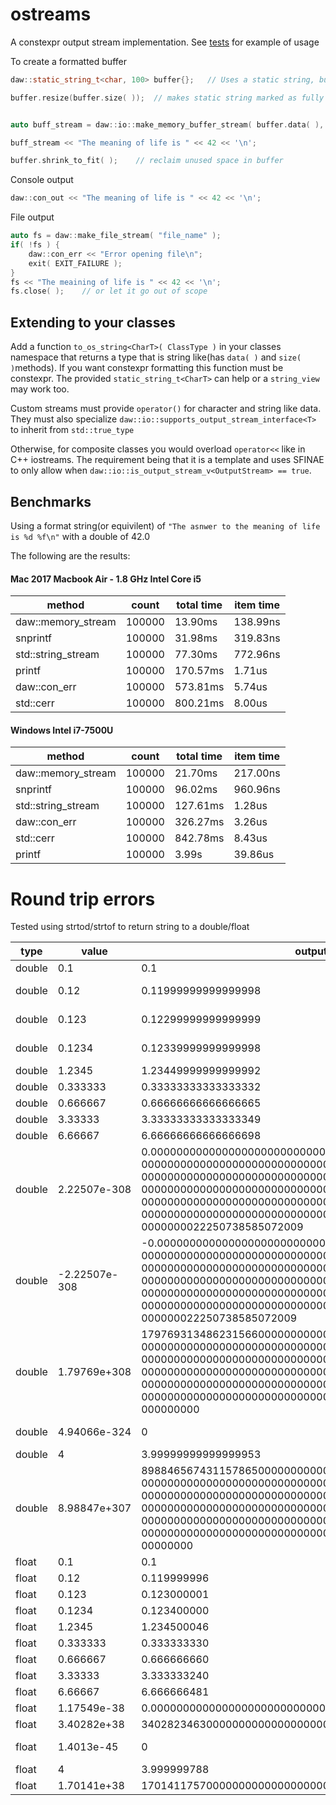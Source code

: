 # ostreams
A constexpr output stream implementation.  See [tests](https://github.com/beached/ostreams/tree/master/tests) for example of usage

To create a formatted buffer

```cpp
daw::static_string_t<char, 100> buffer{};   // Uses a static string, but any contiguous memory area is fine

buffer.resize(buffer.size( ));  // makes static string marked as fully used


auto buff_stream = daw::io::make_memory_buffer_stream( buffer.data( ), buffer.size( ) );    // create stream

buff_stream << "The meaning of life is " << 42 << '\n';

buffer.shrink_to_fit( );    // reclaim unused space in buffer
```
Console output
```cpp
daw::con_out << "The meaning of life is " << 42 << '\n';
```

File output
```cpp
auto fs = daw::make_file_stream( "file_name" );
if( !fs ) {
    daw::con_err << "Error opening file\n";
    exit( EXIT_FAILURE );
}
fs << "The meaining of life is " << 42 << '\n';
fs.close( );    // or let it go out of scope
```
## Extending to your classes
Add a function ``` to_os_string<CharT>( ClassType ) ``` in your classes namespace that returns a type that is string like(has ``` data( ) ``` and ``` size( ) ```methods).  If you want constexpr formatting this function must be constexpr.  The provided ``` static_string_t<CharT> ``` can help or a ``` string_view ``` may work too.

Custom streams must provide ``` operator() ``` for character and string like data.  They must also specialize ``` daw::io::supports_output_stream_interface<T> ``` to inherit from ``` std::true_type ```

Otherwise, for composite classes you would overload ``` operator<< ``` like in C++ iostreams.  The requirement being that it is a template and uses SFINAE to only allow when ``` daw::io::is_output_stream_v<OutputStream> == true ```.
## Benchmarks
Using a format string(or equivilent) of `"The asnwer to the meaning of life is %d %f\n"` with a double of 42.0

The following are the results:
#### Mac 2017 Macbook Air - 1.8 GHz Intel Core i5 

| method             | count  | total time  | item time |
|--------------------|--------|-------------|-----------|
| daw::memory_stream | 100000 | 13.90ms     | 138.99ns  |
| snprintf           | 100000 | 31.98ms     | 319.83ns  |
| std::string_stream | 100000 | 77.30ms     | 772.96ns  |
| printf             | 100000 | 170.57ms    |   1.71us  |
| daw::con_err       | 100000 | 573.81ms    |   5.74us  |
| std::cerr          | 100000 | 800.21ms    |   8.00us  |

#### Windows Intel i7-7500U	

| method             | count  | total time  | item time |
|--------------------|--------|-------------|-----------|
| daw::memory_stream | 100000 |    21.70ms  | 217.00ns  |
| snprintf           | 100000 |    96.02ms  | 960.96ns  |
| std::string_stream | 100000 |   127.61ms  |   1.28us  |
| daw::con_err       | 100000 |   326.27ms  |   3.26us  |
| std::cerr          | 100000 |   842.78ms  |   8.43us  |
| printf             | 100000 |      3.99s  |  39.86us  |

# Round trip errors
Tested using strtod/strtof to return string to a double/float

| type| value| output| difference                                                                                                                                                                                                                                                                                                                                              | 
|-----|------|-------|---------------------------------------------------------------------------------------------------------------------------------------------------------------------------------------------------------------------------------------------------------------------------------------------------------------------------------------------------------| 
| double| 0.1| 0.1| 0                                                                                                                                                                                                                                                                                                                                                          | 
| double| 0.12| 0.11999999999999998| -1.38778e-17                                                                                                                                                                                                                                                                                                                              | 
| double| 0.123| 0.12299999999999999| -1.38778e-17                                                                                                                                                                                                                                                                                                                             | 
| double| 0.1234| 0.12339999999999998| -1.38778e-17                                                                                                                                                                                                                                                                                                                            | 
| double| 1.2345| 1.23449999999999992| 0                                                                                                                                                                                                                                                                                                                                       | 
| double| 0.333333| 0.33333333333333332| 0                                                                                                                                                                                                                                                                                                                                     | 
| double| 0.666667| 0.66666666666666665| 0                                                                                                                                                                                                                                                                                                                                     | 
| double| 3.33333| 3.33333333333333349| 0                                                                                                                                                                                                                                                                                                                                      | 
| double| 6.66667| 6.66666666666666698| 0                                                                                                                                                                                                                                                                                                                                      | 
| double| 2.22507e-308| 0.0000000000000000000000000000000000000000000000000 00000000000000000000000000000000000000000000000000 00000000000000000000000000000000000000000000000000 00000000000000000000000000000000000000000000000000 00000000000000000000000000000000000000000000000000 00000000000000000000000000000000000000000000000000 0000000022250738585072009| -4.94066e-324  | 
| double| -2.22507e-308| -0.00000000000000000000000000000000000000000000000000 00000000000000000000000000000000000000000000000000 00000000000000000000000000000000000000000000000000 00000000000000000000000000000000000000000000000000 00000000000000000000000000000000000000000000000000 00000000000000000000000000000000000000000000000000 000000022250738585072009| 4.94066e-324 | 
| double| 1.79769e+308| 17976931348623156600000000000000000000000000000000 00000000000000000000000000000000000000000000000000 00000000000000000000000000000000000000000000000000 00000000000000000000000000000000000000000000000000 00000000000000000000000000000000000000000000000000 00000000000000000000000000000000000000000000000000 000000000| 0                               | 
| double| 4.94066e-324| 0| -4.94066e-324                                                                                                                                                                                                                                                                                                                                       | 
| double| 4| 3.99999999999999953| 0                                                                                                                                                                                                                                                                                                                                            | 
| double| 8.98847e+307| 89884656743115786500000000000000000000000000000000 00000000000000000000000000000000000000000000000000 00000000000000000000000000000000000000000000000000 00000000000000000000000000000000000000000000000000 00000000000000000000000000000000000000000000000000 00000000000000000000000000000000000000000000000000 00000000| 0                                | 
| float| 0.1| 0.1| 0                                                                                                                                                                                                                                                                                                                                                           | 
| float| 0.12| 0.119999996| 0                                                                                                                                                                                                                                                                                                                                                  | 
| float| 0.123| 0.123000001| 0                                                                                                                                                                                                                                                                                                                                                 | 
| float| 0.1234| 0.123400000| 0                                                                                                                                                                                                                                                                                                                                                | 
| float| 1.2345| 1.234500046| 0                                                                                                                                                                                                                                                                                                                                                | 
| float| 0.333333| 0.333333330| 0                                                                                                                                                                                                                                                                                                                                              | 
| float| 0.666667| 0.666666660| 0                                                                                                                                                                                                                                                                                                                                              | 
| float| 3.33333| 3.333333240| 0                                                                                                                                                                                                                                                                                                                                               | 
| float| 6.66667| 6.666666481| 0                                                                                                                                                                                                                                                                                                                                               | 
| float| 1.17549e-38| 0.0000000000000000000000000000000000000117549440| 0                                                                                                                                                                                                                                                                                                      | 
| float| 3.40282e+38| 340282346300000000000000000000000000000| 0                                                                                                                                                                                                                                                                                                               | 
| float| 1.4013e-45| 0| -1.4013e-45                                                                                                                                                                                                                                                                                                                                            | 
| float| 4| 3.999999788| 0                                                                                                                                                                                                                                                                                                                                                     | 
| float| 1.70141e+38| 170141175700000000000000000000000000000| 0                                                                                                                                                                                                                                                                                                               | 


